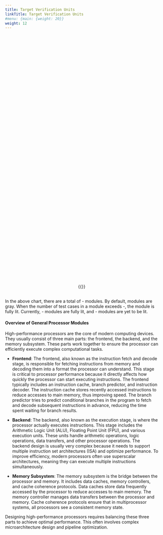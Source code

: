 ```yaml
---
title: Target Verification Units
linkTitle: Target Verification Units
#menu: {main: {weight: 20}}
weight: 12
---
```


<script src="../../../js/echarts.min.js"></script>
<script src="../../../js/chart_datatree.js"></script>
<script>
function update_dut_charts(data_url){
    show_datatree_chart("datatree_chart", data_url)
}
</script>

<br>

<div id="datatree_chart" style="width: 90%;height:800px;"></div>
<div style="text-align: center; width: 100%;">
{{<list-report  baseurl="../../../data/reports" label="Current Version:" detail="View Test Report" id="dut" onchange="update_dut_charts">}}
</div>
<br>

In the above chart, there are a total of <em id="em_id_report_dut_total">-</em> modules. By default, modules are gray. When the number of test cases in a module exceeds <em id="em_id_report_dut_min_light">-</em>, the module is fully lit. Currently, <em id="em_id_report_dut_lighted">-</em> modules are fully lit, and <em id="em_id_report_dut_lighted_no">-</em> modules are yet to be lit.

#### Overview of General Processor Modules

High-performance processors are the core of modern computing devices. They usually consist of three main parts: the frontend, the backend, and the memory subsystem. These parts work together to ensure the processor can efficiently execute complex computational tasks.

- **Frontend**: The frontend, also known as the instruction fetch and decode stage, is responsible for fetching instructions from memory and decoding them into a format the processor can understand. This stage is critical to processor performance because it directly affects how quickly the processor can start executing instructions. The frontend typically includes an instruction cache, branch predictor, and instruction decoder. The instruction cache stores recently accessed instructions to reduce accesses to main memory, thus improving speed. The branch predictor tries to predict conditional branches in the program to fetch and decode subsequent instructions in advance, reducing the time spent waiting for branch results.

- **Backend**: The backend, also known as the execution stage, is where the processor actually executes instructions. This stage includes the Arithmetic Logic Unit (ALU), Floating Point Unit (FPU), and various execution units. These units handle arithmetic operations, logic operations, data transfers, and other processor operations. The backend design is usually very complex because it needs to support multiple instruction set architectures (ISA) and optimize performance. To improve efficiency, modern processors often use superscalar architectures, meaning they can execute multiple instructions simultaneously.

- **Memory Subsystem**: The memory subsystem is the bridge between the processor and memory. It includes data caches, memory controllers, and cache coherence protocols. Data caches store data frequently accessed by the processor to reduce accesses to main memory. The memory controller manages data transfers between the processor and memory. Cache coherence protocols ensure that in multiprocessor systems, all processors see a consistent memory state.

Designing high-performance processors requires balancing these three parts to achieve optimal performance. This often involves complex microarchitecture design and pipeline optimization.
